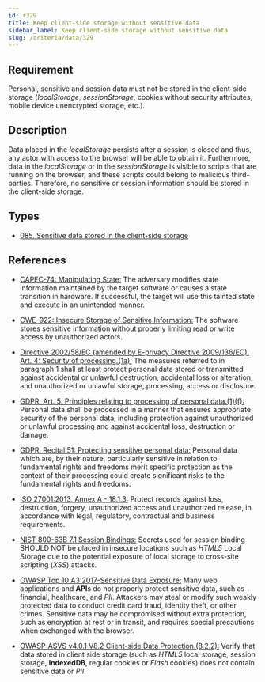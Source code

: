 ```yaml
---
id: r329
title: Keep client-side storage without sensitive data
sidebar_label: Keep client-side storage without sensitive data
slug: /criteria/data/329
---
```


## Requirement

Personal, sensitive and session data must not be stored in the client-side
storage
(*localStorage*, *sessionStorage*, cookies without security attributes, mobile
device unencrypted storage, etc.).

## Description

Data placed in the *localStorage* persists after a session is closed
and thus, any actor with access to the browser will be able to obtain it.
Furthermore, data in the *localStorage* or in the *sessionStorage*
is visible to scripts that are running on the browser,
and these scripts could belong to malicious third-parties.
Therefore, no sensitive or session information
should be stored in the client-side storage.

## Types

- [085. Sensitive data stored in the client-side storage](https://fluidattacks.com/products/rules/findings/085/)

## References

- [CAPEC-74: Manipulating State:](http://capec.mitre.org/data/definitions/74.html)
The adversary modifies state information maintained by the target software or
causes a state transition in hardware.
If successful, the target will use this tainted state and execute in an
unintended manner.

- [CWE-922: Insecure Storage of Sensitive Information:](https://cwe.mitre.org/data/definitions/922.html)
The software stores sensitive information without properly limiting read or
write access by unauthorized actors.

- [Directive 2002/58/EC (amended by E-privacy Directive 2009/136/EC). Art. 4: Security of processing.(1a):](https://eur-lex.europa.eu/legal-content/EN/TXT/PDF/?uri=CELEX:02002L0058-20091219)
The measures referred to in paragraph 1 shall at least protect personal data
stored or transmitted against accidental or unlawful destruction,
accidental loss or alteration,
and unauthorized or unlawful storage, processing, access or disclosure.

- [GDPR. Art. 5: Principles relating to processing of personal data.(1)(f):](https://gdpr-info.eu/art-5-gdpr/)
Personal data shall be processed in a manner that ensures appropriate security
of the personal data,
including protection against unauthorized or unlawful processing and against
accidental loss, destruction or damage.

- [GDPR. Recital 51: Protecting sensitive personal data:](https://gdpr-info.eu/recitals/no-51/)
Personal data which are, by their nature, particularly sensitive in relation to
fundamental rights and freedoms merit specific protection as the context of
their processing could create significant risks to the fundamental rights and
freedoms.

- [ISO 27001:2013. Annex A - 18.1.3:](https://www.iso.org/obp/ui/#iso:std:54534:en)
Protect records against loss, destruction, forgery, unauthorized access and
unauthorized release,
in accordance with legal, regulatory, contractual and business requirements.

- [NIST 800-63B 7.1 Session Bindings:](https://pages.nist.gov/800-63-3/sp800-63b.html)
Secrets used for session binding SHOULD NOT be placed in insecure locations
such as *HTML5* Local Storage due to the potential exposure of local storage to
cross-site scripting (*XSS*) attacks.

- [OWASP Top 10 A3:2017-Sensitive Data Exposure:](https://owasp.org/www-project-top-ten/OWASP_Top_Ten_2017/Top_10-2017_A3-Sensitive_Data_Exposure)
Many web applications and **API**s do not properly protect sensitive data,
such as financial, healthcare, and *PII*.
Attackers may steal or modify such weakly protected data to conduct credit card
fraud, identity theft, or other crimes.
Sensitive data may be compromised without extra protection,
such as encryption at rest or in transit, and requires special precautions when
exchanged with the browser.

- [OWASP-ASVS v4.0.1 V8.2 Client-side Data Protection.(8.2.2):](https://owasp.org/www-project-application-security-verification-standard/)
Verify that data stored in client side storage (such as *HTML5* local storage,
session storage, **IndexedDB**, regular cookies or *Flash* cookies) does not
contain sensitive data or *PII*.
